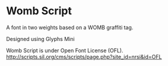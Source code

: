 # Womb Script

A font in two weights based on a WOMB graffiti tag.

Designed using Glyphs Mini

Womb Script is under Open Font License (OFL).
http://scripts.sil.org/cms/scripts/page.php?site_id=nrsi&id=OFL
